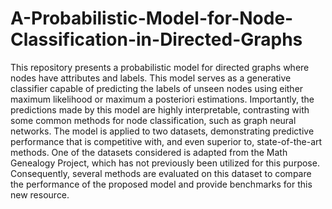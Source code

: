 # A-Probabilistic-Model-for-Node-Classification-in-Directed-Graphs


This repository presents a probabilistic model 
for directed graphs where nodes have
attributes and labels. 
This model serves as a generative classifier
capable of predicting the labels of unseen nodes
using either maximum likelihood or 
maximum a posteriori estimations. 
Importantly, 
the predictions made by this model 
are highly interpretable, 
contrasting with some common methods
for node classification,
such as graph neural networks.
The model is applied to two datasets, 
demonstrating predictive performance 
that is competitive with, 
and even superior to,
state-of-the-art methods.
One of the datasets considered is adapted 
from the Math Genealogy Project, 
which has not previously been utilized for this purpose. 
Consequently, several methods are evaluated
on this dataset to compare the performance 
of the proposed model and provide benchmarks for this new resource.
